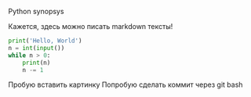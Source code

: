Python synopsys

Кажется, здесь можно писать markdown тексты!

```py
print('Hello, World')
n = int(input())
while n > 0:
    print(n)
    n -= 1
```
Пробую вставить картинку
Попробую сделать коммит через git bash